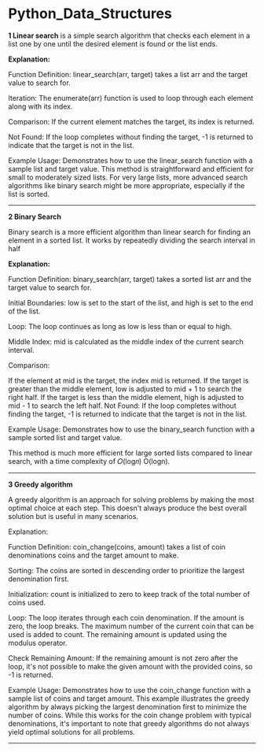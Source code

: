 # Python_Data_Structures

**1 Linear search** 
is a simple search algorithm that checks each element in a list one by one until the desired element is found or the list ends. 

**Explanation:**

Function Definition: linear_search(arr, target) takes a list arr and the target value to search for.

Iteration: 
The enumerate(arr) function is used to loop through each element along with its index.

Comparison: 
If the current element matches the target, its index is returned.

Not Found: 
If the loop completes without finding the target, -1 is returned to indicate that the target is not in the list.

Example Usage:
Demonstrates how to use the linear_search function with a sample list and target value.
This method is straightforward and efficient for small to moderately sized lists. For very large lists, more advanced search algorithms like binary search might be more appropriate, especially if the list is sorted.


----------------------------------------------------

**2 Binary Search**

Binary search is a more efficient algorithm than linear search for finding an element in a sorted list. It works by repeatedly dividing the search interval in half

**Explanation:**

Function Definition: binary_search(arr, target) takes a sorted list arr and the target value to search for.

Initial Boundaries: low is set to the start of the list, and high is set to the end of the list.

Loop: The loop continues as long as low is less than or equal to high.

Middle Index: mid is calculated as the middle index of the current search interval.

Comparison:

If the element at mid is the target, the index mid is returned.
If the target is greater than the middle element, low is adjusted to mid + 1 to search the right half.
If the target is less than the middle element, high is adjusted to mid - 1 to search the left half.
Not Found: If the loop completes without finding the target, -1 is returned to indicate that the target is not in the list.

Example Usage: Demonstrates how to use the binary_search function with a sample sorted list and target value.

This method is much more efficient for large sorted lists compared to linear search, with a time complexity of 
𝑂(log𝑛)
O(logn).


---------------------------------------------------------

**3 Greedy algorithm**

A greedy algorithm is an approach for solving problems by making the most optimal choice at each step. This doesn't always produce the best overall solution but is useful in many scenarios. 


Explanation:

Function Definition: coin_change(coins, amount) takes a list of coin denominations coins and the target amount to make.

Sorting: The coins are sorted in descending order to prioritize the largest denomination first.

Initialization: count is initialized to zero to keep track of the total number of coins used.

Loop: The loop iterates through each coin denomination.
If the amount is zero, the loop breaks.
The maximum number of the current coin that can be used is added to count.
The remaining amount is updated using the modulus operator.

Check Remaining Amount: If the remaining amount is not zero after the loop, it's not possible to make the given amount with the provided coins, so -1 is returned.

Example Usage: Demonstrates how to use the coin_change function with a sample list of coins and target amount.
This example illustrates the greedy algorithm by always picking the largest denomination first to minimize the number of coins. While this works for the coin change problem with typical denominations, it's important to note that greedy algorithms do not always yield optimal solutions for all problems.


---------------------------------









